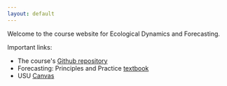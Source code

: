 ```yaml
---
layout: default
---
```


Welcome to the course website for Ecological Dynamics and Forecasting.

Important links:

* The course's [Github repository](https://github.com/pbadler/forecasting-dynamics-course)
* Forecasting: Principles and Practice [textbook](https://otexts.org/fpp2/)
* USU [Canvas](https://usu.instructure.com/)